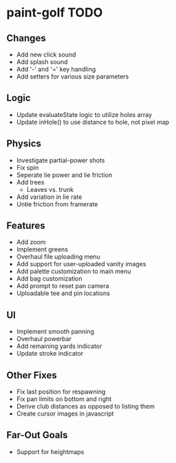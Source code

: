 # paint-golf TODO

## Changes

* Add new click sound
* Add splash sound
* Add '-' and '=' key handling
* Add setters for various size parameters


## Logic

* Update evaluateState logic to utilize holes array
* Update inHole() to use distance to hole, not pixel map


## Physics

* Investigate partial-power shots
* Fix spin
* Seperate lie power and lie friction
* Add trees
    * Leaves vs. trunk
* Add variation in lie rate
* Untie friction from framerate


## Features

* Add zoom
* Implement greens
* Overhaul file uploading menu
* Add support for user-uploaded vanity images
* Add palette customization to main menu
* Add bag customization
* Add prompt to reset pan camera
* Uploadable tee and pin locations


## UI

* Implement smooth panning
* Overhaul powerbar
* Add remaining yards indicator
* Update stroke indicator


## Other Fixes

* Fix last position for respawning
* Fix pan limits on bottom and right
* Derive club distances as opposed to listing them
* Create cursor images in javascript


## Far-Out Goals

* Support for heightmaps
